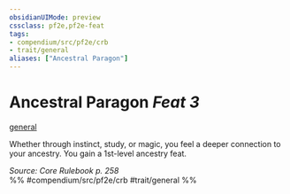 ```yaml
---
obsidianUIMode: preview
cssclass: pf2e,pf2e-feat
tags:
- compendium/src/pf2e/crb
- trait/general
aliases: ["Ancestral Paragon"]
---
```

# Ancestral Paragon  *Feat 3*  
[general](../../rules/traits/general.md)  


Whether through instinct, study, or magic, you feel a deeper connection to your ancestry. You gain a 1st-level ancestry feat.

*Source: Core Rulebook p. 258*  
%% #compendium/src/pf2e/crb #trait/general %%
